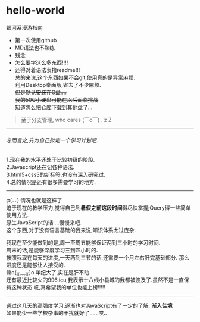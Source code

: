 # hello-world
银河系漫游指南
- 第一次使用github
- MD语法也不熟练
- 残念
- 怎么要学这么多东西!!!!
- 还得对着语法表撸readme!!!  
总的来说,这个东西如果不会git,使用真的是异常麻烦.  
利用Desktop桌面版,省去了不少麻烦.  
~~但是默认安装在C盘....~~  
~~我的50G小硬盘可能在以后面临挑战~~  
知道怎么把仓库下载到其他盘了...
>至于分支管理, who cares  (￣o￣) . z Z

**************
###### 总而言之,先为自己拟定一个学习计划吧.
1.现在我的水平还处于比较初级的阶段.  
2.Javascript还在记各种语法.  
3.html5+css3的新标签,也没有深入研究过.  
4.总的情况是还有很多需要学习的地方.

*****
_φ_(．．) 情况也就是这样了  
迫于现在的教学压力,觉得自己到**暑假之前这段时间**得尽快掌握jQuery得一些简单使用方法.  
原生JavaScript的话....慢慢来吧.  
这个东西,对于没有语言基础的我来说,知识体系太过庞杂.

我现在至少能做到的是,周一至周五能够保证两到三小时的学习时间.  
周末的话,是能够深度学习三到四小时的.  
按照我现在每天的进度,一天两到三节的话,还需要一个月左右肝完基础部分.
那么进度还是能够让人接受的.  
嘛o(╥﹏╥)o 年纪大了,实在是肝不动.  
还有最近比较火的996.icu,我表示十八线小县城的我都被波及了.虽然不是一直保持这种状态.哎,真希望我的单位也能上榜!!!!!
*****
通过这几天的高强度学习,逐渐也对JavaScript有了一定的了解.
**渐入佳境**  
如果能少一些学校杂事的干扰就好了......哎..
